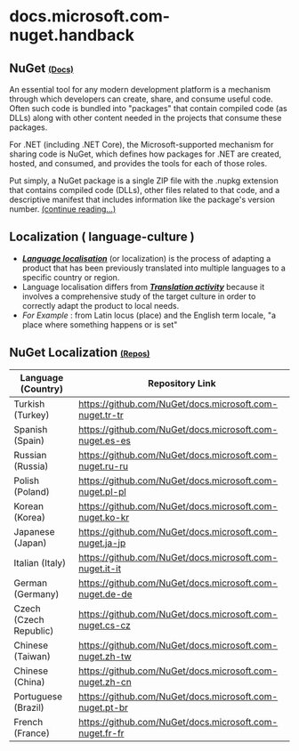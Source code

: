 # docs.microsoft.com-nuget.handback


## NuGet <span style="font-size: 14px">[(Docs)](https://docs.microsoft.com/en-us/nuget/)</span>

An essential tool for any modern development platform is a mechanism through which developers can create, share, and consume useful code. Often such code is bundled into "packages" that contain compiled code (as DLLs) along with other content needed in the projects that consume these packages.

For .NET (including .NET Core), the Microsoft-supported mechanism for sharing code is NuGet, which defines how packages for .NET are created, hosted, and consumed, and provides the tools for each of those roles.

Put simply, a NuGet package is a single ZIP file with the .nupkg extension that contains compiled code (DLLs), other files related to that code, and a descriptive manifest that includes information like the package's version number. [(continue reading...)](https://docs.microsoft.com/en-us/nuget/what-is-nuget)


## Localization ( language-culture )

* ___[Language localisation](https://en.wikipedia.org/wiki/Language_localisation)___ (or localization) is the process of adapting a product that has been previously translated into multiple languages to a specific country or region.
* Language localisation differs from ___[Translation activity](https://en.wikipedia.org/wiki/Translation)___ because it involves a comprehensive study of the target culture in order to correctly adapt the product to local needs.
* _For Example_ : from Latin locus (place) and the English term locale, "a place where something happens or is set"


## NuGet Localization <span style="font-size: 14px">[(Repos)](https://github.com/NuGet/)</span>

Language (Country)  | Repository Link
------------- | -------------
Turkish (Turkey)  | <https://github.com/NuGet/docs.microsoft.com-nuget.tr-tr>
Spanish (Spain)  | <https://github.com/NuGet/docs.microsoft.com-nuget.es-es>
Russian (Russia)  | <https://github.com/NuGet/docs.microsoft.com-nuget.ru-ru>
Polish (Poland)  | <https://github.com/NuGet/docs.microsoft.com-nuget.pl-pl>
Korean (Korea)  | <https://github.com/NuGet/docs.microsoft.com-nuget.ko-kr>
Japanese (Japan)  | <https://github.com/NuGet/docs.microsoft.com-nuget.ja-jp>
Italian (Italy)  | <https://github.com/NuGet/docs.microsoft.com-nuget.it-it>
German (Germany)  | <https://github.com/NuGet/docs.microsoft.com-nuget.de-de>
Czech (Czech Republic)  | <https://github.com/NuGet/docs.microsoft.com-nuget.cs-cz>
Chinese (Taiwan)  | <https://github.com/NuGet/docs.microsoft.com-nuget.zh-tw>
Chinese (China)  | <https://github.com/NuGet/docs.microsoft.com-nuget.zh-cn>
Portuguese (Brazil)  | <https://github.com/NuGet/docs.microsoft.com-nuget.pt-br>
French (France)  | <https://github.com/NuGet/docs.microsoft.com-nuget.fr-fr>
